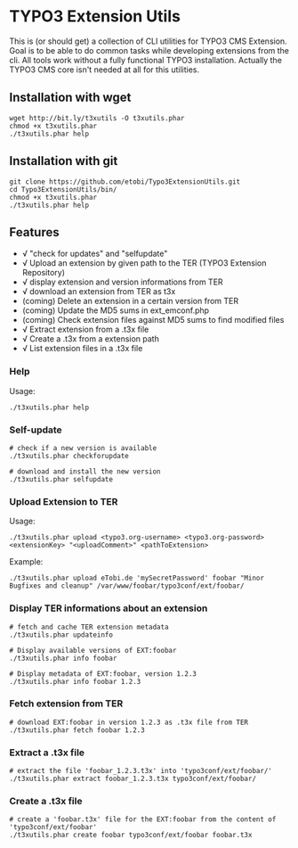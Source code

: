 # TYPO3 Extension Utils

This is (or should get) a collection of CLI utilities for TYPO3 CMS Extension. Goal is to be able to do common tasks
while developing extensions from the cli. All tools work without a fully functional TYPO3 installation. Actually the
TYPO3 CMS core isn't needed at all for this utilities.

## Installation with wget

	wget http://bit.ly/t3xutils -O t3xutils.phar
	chmod +x t3xutils.phar
	./t3xutils.phar help

## Installation with git

	git clone https://github.com/etobi/Typo3ExtensionUtils.git
	cd Typo3ExtensionUtils/bin/
	chmod +x t3xutils.phar
	./t3xutils.phar help

## Features

* √ "check for updates" and "selfupdate"
* √ Upload an extension by given path to the TER (TYPO3 Extension Repository)
* √ display extension and version informations from TER
* √ download an extension from TER as t3x
* (coming) Delete an extension in a certain version from TER
* (coming) Update the MD5 sums in ext_emconf.php
* (coming) Check extension files against MD5 sums to find modified files
* √ Extract extension from a .t3x file
* √ Create a .t3x from a extension path
* √ List extension files in a .t3x file


### Help

Usage:

	./t3xutils.phar help


### Self-update

	# check if a new version is available
	./t3xutils.phar checkforupdate

	# download and install the new version
	./t3xutils.phar selfupdate


### Upload Extension to TER

Usage:

	./t3xutils.phar upload <typo3.org-username> <typo3.org-password> <extensionKey> "<uploadComment>" <pathToExtension>

Example:

	./t3xutils.phar upload eTobi.de 'mySecretPassword' foobar "Minor Bugfixes and cleanup" /var/www/foobar/typo3conf/ext/foobar/


### Display TER informations about an extension

	# fetch and cache TER extension metadata
	./t3xutils.phar updateinfo

	# Display available versions of EXT:foobar
	./t3xutils.phar info foobar

	# Display metadata of EXT:foobar, version 1.2.3
	./t3xutils.phar info foobar 1.2.3


### Fetch extension from TER

	# download EXT:foobar in version 1.2.3 as .t3x file from TER
	./t3xutils.phar fetch foobar 1.2.3


### Extract a .t3x file

	# extract the file 'foobar_1.2.3.t3x' into 'typo3conf/ext/foobar/'
	./t3xutils.phar extract foobar_1.2.3.t3x typo3conf/ext/foobar/


### Create a .t3x file

	# create a 'foobar.t3x' file for the EXT:foobar from the content of 'typo3conf/ext/foobar'
	./t3xutils.phar create foobar typo3conf/ext/foobar foobar.t3x

